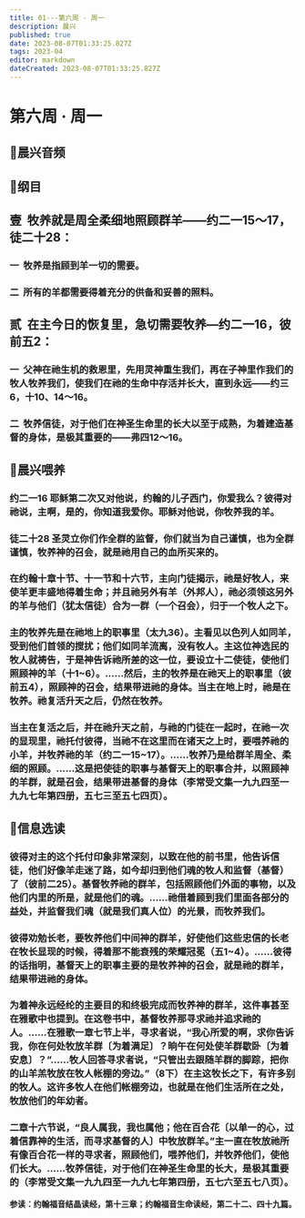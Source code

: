 ```yaml
---
title: 01---第六周 · 周一
description: 晨兴
published: true
date: 2023-08-07T01:33:25.827Z
tags: 2023-04
editor: markdown
dateCreated: 2023-08-07T01:33:25.827Z
---
```


# 第六周 · 周一
## 🎵晨兴音频

## 📖纲目

## **壹  牧养就是周全柔细地照顾群羊——约二一15～17，徒二十28：**

### 一  牧养是指顾到羊一切的需要。

### 二  所有的羊都需要得着充分的供备和妥善的照料。

## **贰  在主今日的恢复里，急切需要牧养—约二一16，彼前五2：**

### 一  父神在祂生机的救恩里，先用灵神重生我们，再在子神里作我们的牧人牧养我们，使我们在祂的生命中存活并长大，直到永远——约三6，十10、14～16。

### 二  牧养信徒，对于他们在神圣生命里的长大以至于成熟，为着建造基督的身体，是极其重要的——弗四12～16。

## 📖晨兴喂养

### **约二一16	耶稣第二次又对他说，约翰的儿子西门，你爱我么？彼得对祂说，主啊，是的，你知道我爱你。耶稣对他说，你牧养我的羊。**

### **徒二十28	圣灵立你们作全群的监督，你们就当为自己谨慎，也为全群谨慎，牧养神的召会，就是祂用自己的血所买来的。**

### 在约翰十章十节、十一节和十六节，主向门徒揭示，祂是好牧人，来使羊更丰盛地得着生命；并且祂另外有羊（外邦人），祂必须领这另外的羊与他们（犹太信徒）合为一群（一个召会），归于一个牧人之下。

### 主的牧养先是在祂地上的职事里（太九36）。主看见以色列人如同羊，受到他们首领的搅扰；他们如同羊流离，没有牧人。主这位神选民的牧人就祷告，于是神告诉祂所差的这一位，要设立十二使徒，使他们照顾神的羊（十1~6）。……然后，主的牧养是在祂天上的职事里（彼前五4），照顾神的召会，结果带进祂的身体。当主在地上时，祂是在牧养。祂复活升天之后，仍然在牧养。

### 当主在复活之后，并在祂升天之前，与祂的门徒在一起时，在祂一次的显现里，祂托付彼得，当祂不在这里而在诸天之上时，要喂养祂的小羊，并牧养祂的羊（约二一15~17）。……牧养乃是给群羊周全、柔细的照顾。……这是把使徒的职事与基督天上的职事合并，以照顾神的羊群，就是召会，结果带进基督的身体（李常受文集一九九四至一九九七年第四册，五七三至五七四页）。

## 📖信息选读

### 彼得对主的这个托付印象非常深刻，以致在他的前书里，他告诉信徒，他们好像羊走迷了路，如今却归到他们魂的牧人和监督（基督）了（彼前二25）。基督牧养祂的群羊，包括照顾他们外面的事物，以及他们内里的所是，就是他们的魂。……祂借着顾到我们里面各部分的益处，并监督我们魂（就是我们真人位）的光景，而牧养我们。

### 彼得劝勉长老，要牧养他们中间神的群羊，好使他们这些忠信的长老在牧长显现的时候，得着那不能衰残的荣耀冠冕（五1~4）。……彼得的话指明，基督天上的职事主要的是牧养神的召会，就是祂的群羊，结果带进祂的身体。

### 为着神永远经纶的主要目的和终极完成而牧养神的群羊，这件事甚至在雅歌中也提到。在这卷书中，基督牧养那寻求祂并追求祂的人。……在雅歌一章七节上半，寻求者说，“我心所爱的啊，求你告诉我，你在何处牧放羊群〔为着满足〕？晌午在何处使羊群歇卧〔为着安息〕？”……牧人回答寻求者说，“只管出去跟随羊群的脚踪，把你的山羊羔牧放在牧人帐棚的旁边。”（8下）在主这牧长之下，有许多别的牧人。这许多牧人在他们帐棚旁边，也就是在他们生活所在之处，牧放他们的年幼者。

### 二章十六节说，“良人属我，我也属他；他在百合花〔以单一的心，过着信靠神的生活，而寻求基督的人〕中牧放群羊。”主一直在牧放祂所有像百合花一样的寻求者，照顾他们，喂养他们，并牧养他们，使他们长大。……牧养信徒，对于他们在神圣生命里的长大，是极其重要的（李常受文集一九九四至一九九七年第四册，五七六至五七八页）。

**参读：约翰福音结晶读经，第十三章；约翰福音生命读经，第二十二、四十九篇。**
<!-- Google tag (gtag.js) -->
<script async src="https://www.googletagmanager.com/gtag/js?id=G-1P8709Z16T"></script>
<script>
  window.dataLayer = window.dataLayer || [];
  function gtag(){dataLayer.push(arguments);}
  gtag('js', new Date());

  gtag('config', 'G-1P8709Z16T');
</script>
